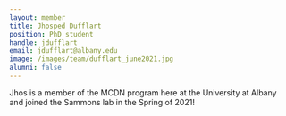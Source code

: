 ```yaml
---
layout: member
title: Jhosped Dufflart
position: PhD student
handle: jdufflart
email: jdufflart@albany.edu
image: /images/team/dufflart_june2021.jpg
alumni: false
---
```


Jhos is a member of the MCDN program here at the University at Albany and joined the Sammons lab in the Spring of 2021!
